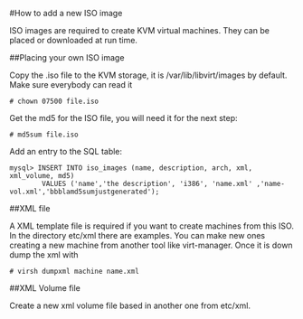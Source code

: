 #How to add a new ISO image

ISO images are required to create KVM virtual machines. They can be placed or downloaded at run time.

##Placing your own ISO image

Copy the .iso file to the KVM storage, it is /var/lib/libvirt/images by default. Make sure everybody can read it

    # chown 07500 file.iso

Get the md5 for the ISO file, you will need it for the next step:

    # md5sum file.iso
    
Add an entry to the SQL table:

    mysql> INSERT INTO iso_images (name, description, arch, xml, xml_volume, md5)
            VALUES ('name','the description', 'i386', 'name.xml' ,'name-vol.xml','bbblamd5sumjustgenerated');
  
##XML file

A XML template file is required if you want to create machines from this ISO. In the directory etc/xml there are examples. You can make new ones creating a new machine from another tool like virt-manager. Once it is down dump the xml with

    # virsh dumpxml machine name.xml

##XML Volume file

Create a new xml volume file based in another one from etc/xml.
